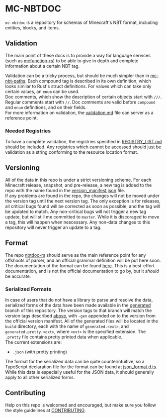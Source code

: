 # MC-NBTDOC
`mc-nbtdoc` is a repository for schemas of Minecraft's NBT format,
including entities, blocks, and items.

## Validation
The main point of these docs is to provide a way for language services
(such as [mcfunction-rs](https://github.com/Levertion/mcfunction-rs))
to be able to give in depth and complete information about a certain NBT tag.  
  
Validation can be a tricky process, but should be much simpler than in 
[mc-nbt-paths](https://github.com/Yurihaia/mc-nbt-paths). Each compound tag is
described in its own definition, which looks similar to Rust's struct definitions.
For values which can take only certain values, an `enum` can be used.  
Doc comments, which show the description of certain objects start with `///`. Regular comments
start with `//`. Doc comments are valid before `compound` and `enum` definitions, and on their fields.  
For more information on validation, the [validation.md](https://github.com/Yurihaia/nbtdoc-rs/blob/master/docs/validation.md)
file can server as a reference point.

### Needed Registries
To have a complete validation, the registries specified in [REGISTRY_LIST.md](REGISTRY_LIST.md) should be included.
Any registries which cannot be accessed should just be validation as a string conforming to the resource location
format.

## Versioning
All of the data in this repo is under a strict versioning scheme. For each Minecraft release, snapshot, and pre-release, a 
new tag is added to the repo with the name found in the
[version_manifest.json](https://launchermeta.mojang.com/mc/game/version_manifest.json) file.  
If any problems are found in the repo, the changes will not be moved under the version tag until the next version tag. The 
only exception is for releases, all critical bugs found will be corrected as soon as possible, and the tag will be updated 
to match. Any non-critical bugs will not trigger a new tag update, but will still me committed to `master`. While it is 
discoraged to move a tag, this will happen when nescessary. Any non-data changes to this repository will never trigger an 
update to a tag.

## Format
The repo [nbtdoc-rs](https://github.com/Yurhaia/nbtdoc-rs)
should serve as the main reference point for any offshoots of parser,
and an official grammar definition will be put here soon.
The documentation of the format can be found [here](https://github.com/Yurihaia/nbtdoc-rs/blob/master/docs/format.md).
This is a best-effort documentation, and is not the official documentation to go by, but it *should* be accurate.

### Serialized Formats
In case of users that do not have a library to parse and resolve the data, serialized forms of the data have been made 
available in the [generated](https://github.com/Yurihaia/mc-nbtdoc/tree/generated) branch of this repository. The version
tags to that branch will match the version tags described [above](#versioning), with `-gen` appended on to the version from
the official version manifest. All of the generated files will be located in the `build` directory, each with the name of
`generated.<ext>`, and `generated.pretty.<ext>`, where `<ext>` is the specified extension. The `.pretty` file contains 
pretty printed data when applicable.  
The current extensions are:
 * `.json` (with pretty printing)

The format for the serialized data can be quite counterintuitive, so a TypeScript declaration file for the format can be
found at [json_format.d.ts](https://github.com/Yurihaia/nbtdoc-rs/blob/master/docs/json_format.d.ts). While this data is 
especially useful for the JSON data, it should generally apply to all other serialized forms.

## Contributing
Help on this repo is welcomed and encouraged, but make sure you follow the style guidelines at
[CONTRIBUTING](CONTRIBUTING.md).